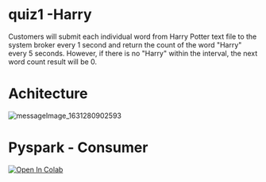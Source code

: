 
# quiz1 -Harry

Customers will submit each individual word from Harry Potter text file to the system broker every 1 second and return the count of the word "Harry" every 5 seconds. However, if there is no "Harry" within the interval, the next word count result will be 0.


# Achitecture


![messageImage_1631280902593](https://user-images.githubusercontent.com/16721067/132863735-0b58e2c1-cdf4-4a63-9286-35b40e25b47d.jpg)

# Pyspark - Consumer
[![Open In Colab](https://colab.research.google.com/assets/colab-badge.svg)](https://colab.research.google.com/github/farofang/chathai/blob/wordcount/quiz1/wordcount/quiz1-wordcount.ipynb)
